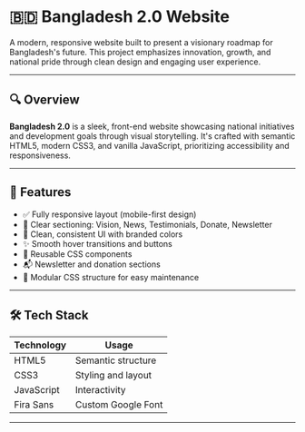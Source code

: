 # 🇧🇩 Bangladesh 2.0 Website

A modern, responsive website built to present a visionary roadmap for Bangladesh's future. This project emphasizes innovation, growth, and national pride through clean design and engaging user experience.

---

## 🔍 Overview

**Bangladesh 2.0** is a sleek, front-end website showcasing national initiatives and development goals through visual storytelling. It's crafted with semantic HTML5, modern CSS3, and vanilla JavaScript, prioritizing accessibility and responsiveness.

---

## 🚀 Features

- ✅ Fully responsive layout (mobile-first design)
- 🎯 Clear sectioning: Vision, News, Testimonials, Donate, Newsletter
- 🌈 Clean, consistent UI with branded colors
- ✨ Smooth hover transitions and buttons
- 🧱 Reusable CSS components
- 📬 Newsletter and donation sections
- 🧩 Modular CSS structure for easy maintenance

---

## 🛠 Tech Stack

| Technology | Usage |
|------------|--------|
| HTML5      | Semantic structure |
| CSS3       | Styling and layout |
| JavaScript | Interactivity |
| Fira Sans  | Custom Google Font |

---
